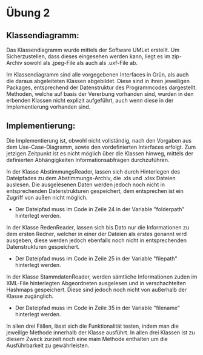 # Übung 2

## Klassendiagramm:
Das Klassendiagramm wurde mittels der Software UMLet erstellt.
Um Sicherzustellen, dass dieses eingesehen werden kann, liegt es im zip-Archiv 
sowohl als .jpeg-File als auch als .uxf-File ab.

Im Klassendiagramm sind alle vorgegebenen Interfaces in Grün, als auch die daraus abgeleiteten Klassen abgebildet.
Diese sind in ihren jeweiligen Packages, entsprechend der Datenstruktur des Programmcodes
dargestellt.
Methoden, welche auf basis der Vererbung vorhanden sind, wurden in den erbenden Klassen nicht explizit
aufgeführt, auch wenn diese in der Implementierung vorhanden sind.

## Implementierung:
Die Implementierung ist, obwohl nicht vollständig, nach den Vorgaben aus dem Use-Case-Diagramm,
sowie den vordefinierten Interfaces erfolgt.
Zum jetzigen Zeitpunkt ist es nicht möglich über die Klassen hinweg, mittels der definierten
Abhängigkeiten Informationsabfragen durchzuführen.

In der Klasse AbstimmungsReader, lassen sich durch Hinterlegen des Dateipfades zu dem Abstimmungs-Archiv,
die .xls und .xlsx Dateien auslesen. Die ausgelesenen Daten werden jedoch noch nicht in entsprechenden Datenstrukturen
gespeichert, dem entsprechen ist ein Zugriff von außen nicht möglich.
 * Der Dateipfad muss im Code in Zeile 24 in der Variable "folderpath" hinterlegt werden.

In der Klasse RedenReader, lassen sich bis Dato nur die Informationen zu dem ersten Redner, welcher in einer
der Dateien als erstes genannt wird ausgeben, diese werden jedoch ebenfalls noch nicht in entsprechenden
Datenstrukturen gespeichert.
* Der Dateipfad muss im Code in Zeile 25 in der Variable "filepath" hinterlegt werden.

In der Klasse StammdatenReader, werden sämtliche Informationen zuden im XML-File hinterlegten Abgeordneten
ausgelesen und in verschachtelten Hashmaps gespeichert. Diese sind jedoch noch nicht von außerhalb der Klasse
zugänglich.
* Der Dateipfad muss im Code in Zeile 35 in der Variable "filename" hinterlegt werden.

In allen drei Fällen, lässt sich die Funktionalität testen, indem man die jeweilige Methode innerhalb der Klasse ausführt.
In allen drei Klassen ist zu diesem Zweck zurzeit noch eine main Methode enthalten um die Ausführbarkeit zu gewährleisten.
